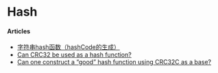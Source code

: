 # Hash

#### Articles
* [字符串hash函数（hashCode的生成） ](http://blog.csdn.net/pkueecser/article/details/15504753)
* [Can CRC32 be used as a hash function?](http://stackoverflow.com/questions/10953958/can-crc32-be-used-as-a-hash-function)
* [Can one construct a “good” hash function using CRC32C as a base?](http://stackoverflow.com/questions/2694740/can-one-construct-a-good-hash-function-using-crc32c-as-a-base?rq=1)
